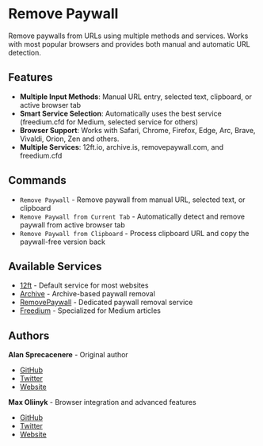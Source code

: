 # Remove Paywall

Remove paywalls from URLs using multiple methods and services. Works with most popular browsers and provides both manual and automatic URL detection.

## Features

- **Multiple Input Methods**: Manual URL entry, selected text, clipboard, or active browser tab
- **Smart Service Selection**: Automatically uses the best service (freedium.cfd for Medium, selected service for others)
- **Browser Support**: Works with Safari, Chrome, Firefox, Edge, Arc, Brave, Vivaldi, Orion, Zen and others.
- **Multiple Services**: 12ft.io, archive.is, removepaywall.com, and freedium.cfd

## Commands

- `Remove Paywall` - Remove paywall from manual URL, selected text, or clipboard
- `Remove Paywall from Current Tab` - Automatically detect and remove paywall from active browser tab
- `Remove Paywall from Clipboard` - Process clipboard URL and copy the paywall-free version back

## Available Services

- [12ft](https://12ft.io) - Default service for most websites
- [Archive](https://archive.is) - Archive-based paywall removal
- [RemovePaywall](https://www.removepaywall.com) - Dedicated paywall removal service
- [Freedium](https://freedium.cfd) - Specialized for Medium articles

## Authors

**Alan Sprecacenere** - Original author
- [GitHub](https://github.com/tegola)
- [Twitter](https://twitter.com/tegola)
- [Website](https://www.qreate.it)

**Max Oliinyk** - Browser integration and advanced features
- [GitHub](https://github.com/maxoliinyk)
- [Twitter](https://twitter.com/aerarchy)
- [Website](https://maxoliinyk.dev/)